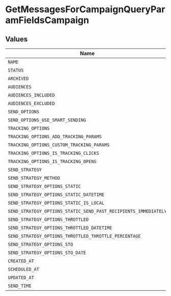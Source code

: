 # GetMessagesForCampaignQueryParamFieldsCampaign


## Values

| Name                                                            | Value                                                           |
| --------------------------------------------------------------- | --------------------------------------------------------------- |
| `NAME`                                                          | name                                                            |
| `STATUS`                                                        | status                                                          |
| `ARCHIVED`                                                      | archived                                                        |
| `AUDIENCES`                                                     | audiences                                                       |
| `AUDIENCES_INCLUDED`                                            | audiences.included                                              |
| `AUDIENCES_EXCLUDED`                                            | audiences.excluded                                              |
| `SEND_OPTIONS`                                                  | send_options                                                    |
| `SEND_OPTIONS_USE_SMART_SENDING`                                | send_options.use_smart_sending                                  |
| `TRACKING_OPTIONS`                                              | tracking_options                                                |
| `TRACKING_OPTIONS_ADD_TRACKING_PARAMS`                          | tracking_options.add_tracking_params                            |
| `TRACKING_OPTIONS_CUSTOM_TRACKING_PARAMS`                       | tracking_options.custom_tracking_params                         |
| `TRACKING_OPTIONS_IS_TRACKING_CLICKS`                           | tracking_options.is_tracking_clicks                             |
| `TRACKING_OPTIONS_IS_TRACKING_OPENS`                            | tracking_options.is_tracking_opens                              |
| `SEND_STRATEGY`                                                 | send_strategy                                                   |
| `SEND_STRATEGY_METHOD`                                          | send_strategy.method                                            |
| `SEND_STRATEGY_OPTIONS_STATIC`                                  | send_strategy.options_static                                    |
| `SEND_STRATEGY_OPTIONS_STATIC_DATETIME`                         | send_strategy.options_static.datetime                           |
| `SEND_STRATEGY_OPTIONS_STATIC_IS_LOCAL`                         | send_strategy.options_static.is_local                           |
| `SEND_STRATEGY_OPTIONS_STATIC_SEND_PAST_RECIPIENTS_IMMEDIATELY` | send_strategy.options_static.send_past_recipients_immediately   |
| `SEND_STRATEGY_OPTIONS_THROTTLED`                               | send_strategy.options_throttled                                 |
| `SEND_STRATEGY_OPTIONS_THROTTLED_DATETIME`                      | send_strategy.options_throttled.datetime                        |
| `SEND_STRATEGY_OPTIONS_THROTTLED_THROTTLE_PERCENTAGE`           | send_strategy.options_throttled.throttle_percentage             |
| `SEND_STRATEGY_OPTIONS_STO`                                     | send_strategy.options_sto                                       |
| `SEND_STRATEGY_OPTIONS_STO_DATE`                                | send_strategy.options_sto.date                                  |
| `CREATED_AT`                                                    | created_at                                                      |
| `SCHEDULED_AT`                                                  | scheduled_at                                                    |
| `UPDATED_AT`                                                    | updated_at                                                      |
| `SEND_TIME`                                                     | send_time                                                       |